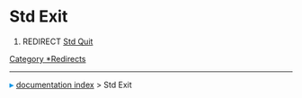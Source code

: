 # Std Exit
1.  REDIRECT [Std Quit](Std_Quit.md)



[Category   *Redirects](Category_Redirects.md)



---
![](images/Right_arrow.png) [documentation index](../README.md) > Std Exit
